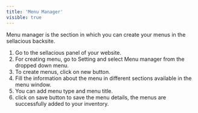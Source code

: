 ```yaml
---
title: 'Menu Manager'
visible: true
---
```


Menu manager is the section in which you can create your menus in the sellacious backsite.

1. Go to the sellacious panel of your website.
2. For creating menu, go to Setting and select Menu manager from the dropped down menu.
3. To create menus, click on new button.
4. Fill the information about the menu in different sections available in the menu window.
5. You can add menu type and menu title.
6. click on save button to save the menu details, the menus are successfully added to your inventory.
